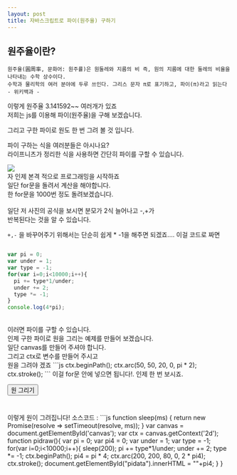 ```yaml
---
layout: post
title: 자바스크립트로 파이(원주율) 구하기
---
```

## 원주율이란?
```
원주율(圓周率, 문화어: 원주률)은 원둘레와 지름의 비 즉, 원의 지름에 대한 둘레의 비율을 나타내는 수학 상수이다. 
수학과 물리학의 여러 분야에 두루 쓰인다. 그리스 문자 π로 표기하고, 파이(π)라고 읽는다
- 위키백과 - 
```
이렇게 원주율 3.141592~~ 여러개가 있죠<br>
저희는 js를 이용해 파이(원주율)을 구해 보겠습니다.<br>

그리고 구한 파이로 원도 한 번 그려 볼 것 입니다.

파이 구하는 식을 여러분들은 아시나요?<br>
라이프니츠가 정리한 식을 사용하면 간단히 파이를 구할 수 있습니다.<br>

<img src="https://user-images.githubusercontent.com/37399578/45587393-cbea2c80-b93f-11e8-8e25-1001276722a7.png">
<br>
자 인제 본격 적으로 프로그래밍을 시작하죠<br>
일단 for문을 돌려서 계산을 해야합니다.<br>
한 for문을 1000번 정도 돌려보겠습니다.<br>
<br>
일단 저 사진의 공식을 보시면 분모가 2식 늘어나고 -,+가 <br>
반복된다는 것을 알 수 있습니다.<br>

`+,-` 을 바꾸어주기 위해서는 단순히 쉽게 * -1을 해주면 되겠죠....
이걸 코드로 짜면
```js

var pi = 0;
var under = 1;
var type = -1;
for(var i=0;i<10000;i++){
  pi += type*1/under;
  under += 2;
  type *= -1;
}
console.log(4*pi);
```
<br>
이러면 파이를 구할 수 있습니다.<br>
인제 구한 파이로 원을 그리는 예제를 만들어 보겠습니다.<br>
일단 canvas를 만들어 주셔야 합니다.<br>
그리고 ctx로 변수를 만들어 주시고<br>
원을 그려야 겠죠
```js
ctx.beginPath();
ctx.arc(50, 50, 20, 0, pi * 2);
ctx.stroke();
```
이걸 for문 안에 넣으면 됩니다!.
인제 한 번 보시죠.

<canvas id="canvas" width="400px;" height="400px;"></canvas>
<script type="text/javascript">
function sleep(ms) {
  return new Promise(resolve => setTimeout(resolve, ms));
}
var canvas = document.getElementById('canvas');
var ctx = canvas.getContext('2d');
function pidraw(){
  var pi = 0;
  var pi4 = 0;
  var under = 1;
  var type = -1;
  for(var i=0;i<10000;i++){
    sleep(200);
    pi += type*1/under;
    under += 2;
    type *= -1;
    ctx.beginPath();
    pi4 = pi * 4;
    ctx.arc(200, 200, 80, 0, 2 * pi4);
    ctx.stroke();
    document.getElementById("pidata").innerHTML = ""+pi4;
  }
}
</script>
<button onclick="pidraw()">원 그리기</button>
<h1 id="pidata"></h1>
이렇게 원이 그려집니다!
소스코드 : 
```js
function sleep(ms) {
  return new Promise(resolve => setTimeout(resolve, ms));
}
var canvas = document.getElementById('canvas');
var ctx = canvas.getContext('2d');
function pidraw(){
  var pi = 0;
  var pi4 = 0;
  var under = 1;
  var type = -1;
  for(var i=0;i<10000;i++){
    sleep(200);
    pi += type*1/under;
    under += 2;
    type *= -1;
    ctx.beginPath();
    pi4 = pi * 4;
    ctx.arc(200, 200, 80, 0, 2 * pi4);
    ctx.stroke();
    document.getElementById("pidata").innerHTML = ""+pi4;
  }
}

```

